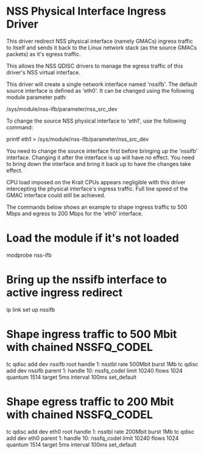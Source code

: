 NSS Physical Interface Ingress Driver
=====================================

This driver redirect NSS physical interface (namely GMACs) ingress traffic to itself
and sends it back to the Linux network stack (as the source GMACs packets) as it's
egress traffic.

This allows the NSS QDISC drivers to manage the egress traffic of this driver's
NSS virtual interface.

This driver will create a single network interface named 'nssifb'.  The default
source interface is defined as 'eth0'.  It can be changed using the following module
parameter path:

/sys/module/nss-ifb/parameter/nss_src_dev

To change the source NSS physical interface to 'eth1', use the following command:

printf eth1 > /sys/module/nss-ifb/parameter/nss_src_dev

You need to change the source interface first before bringing up the 'nssifb'
interface.  Changing it after the interface is up will have no effect.  You need
to bring down the interface and bring it back up to have the changes take effect.

CPU load imposed on the Krait CPUs appears negligible with this driver intercepting
the physical interface's ingress traffic.  Full line speed of the GMAC interface
could still be achieved.

The commands below shows an example to shape ingress traffic to 500 Mbps and egress
to 200 Mbps for the 'eth0' interface.

# Load the module if it's not loaded
modprobe nss-ifb

# Bring up the nssifb interface to active ingress redirect
ip link set up nssifb

# Shape ingress traffic to 500 Mbit with chained NSSFQ_CODEL
tc qdisc add dev nssifb root handle 1: nsstbl rate 500Mbit burst 1Mb
tc qdisc add dev nssifb parent 1: handle 10: nssfq_codel limit 10240 flows 1024 quantum 1514 target 5ms interval 100ms set_default

# Shape egress traffic to 200 Mbit with chained NSSFQ_CODEL
tc qdisc add dev eth0 root handle 1: nsstbl rate 200Mbit burst 1Mb
tc qdisc add dev eth0 parent 1: handle 10: nssfq_codel limit 10240 flows 1024 quantum 1514 target 5ms interval 100ms set_default

